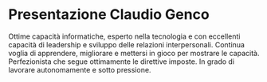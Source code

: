 # Presentazione Claudio Genco
Ottime capacità informatiche, esperto nella tecnologia e con eccellenti capacità di
leadership e sviluppo delle relazioni interpersonali. Continua voglia di apprendere,
migliorare e mettersi in gioco per mostrare le capacità. Perfezionista che segue
ottimamente le direttive imposte. In grado di lavorare autonomamente e sotto pressione.

